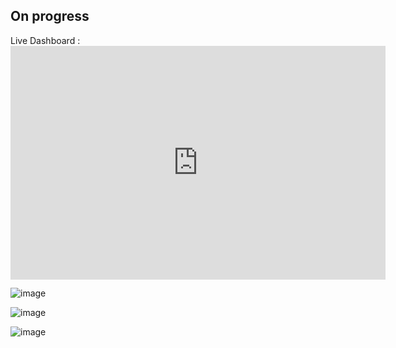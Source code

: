 ## On progress
Live Dashboard : <iframe title="Maven Market Sales Dashboard" width="600" height="373.5" src="https://app.powerbi.com/view?r=eyJrIjoiNjU5M2Q3MjctNzYxNC00NjBhLThlNTgtZDg4Mjk0YjVjYTc1IiwidCI6IjRhMzE1OTM0LTAyM2UtNGE3OS04OWRlLWNkOGQwMjJkMmU2YyIsImMiOjEwfQ%3D%3D" frameborder="0" allowFullScreen="true"></iframe>

![image](https://github.com/user-attachments/assets/f57cbc56-3069-4159-b2c5-60c7241cf06a)


![image](https://github.com/user-attachments/assets/aa432397-cb28-4fe1-b972-b83939badff8)


![image](https://github.com/user-attachments/assets/19ad60b5-ad2b-4188-afed-b7960c0d95a8)

